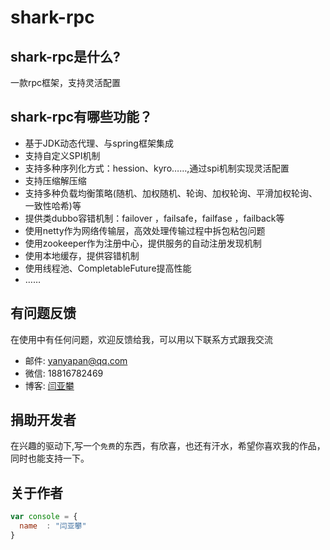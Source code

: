 # shark-rpc

## shark-rpc是什么?
一款rpc框架，支持灵活配置

## shark-rpc有哪些功能？

* 基于JDK动态代理、与spring框架集成
* 支持自定义SPI机制
* 支持多种序列化方式：hession、kyro……,通过spi机制实现灵活配置
* 支持压缩解压缩
* 支持多种负载均衡策略(随机、加权随机、轮询、加权轮询、平滑加权轮询、一致性哈希)等
* 提供类dubbo容错机制：failover ，failsafe，failfase ，failback等
* 使用netty作为网络传输层，高效处理传输过程中拆包粘包问题
* 使用zookeeper作为注册中心，提供服务的自动注册发现机制
* 使用本地缓存，提供容错机制
* 使用线程池、CompletableFuture提高性能
* ……

## 有问题反馈
在使用中有任何问题，欢迎反馈给我，可以用以下联系方式跟我交流

* 邮件: yanyapan@qq.com
* 微信: 18816782469
* 博客: [闫亚攀](https://www.cnblogs.com/yanyapan/)

## 捐助开发者
在兴趣的驱动下,写一个`免费`的东西，有欣喜，也还有汗水，希望你喜欢我的作品，同时也能支持一下。


## 关于作者

```javascript
var console = {
  name  : "闫亚攀"
}
```
